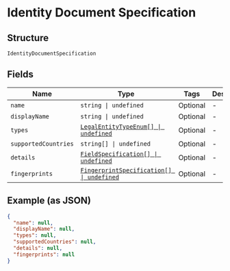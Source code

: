 
# Identity Document Specification

## Structure

`IdentityDocumentSpecification`

## Fields

| Name | Type | Tags | Description |
|  --- | --- | --- | --- |
| `name` | `string \| undefined` | Optional | - |
| `displayName` | `string \| undefined` | Optional | - |
| `types` | [`LegalEntityTypeEnum[] \| undefined`](../../doc/models/legal-entity-type-enum.md) | Optional | - |
| `supportedCountries` | `string[] \| undefined` | Optional | - |
| `details` | [`FieldSpecification[] \| undefined`](../../doc/models/field-specification.md) | Optional | - |
| `fingerprints` | [`FingerprintSpecification[] \| undefined`](../../doc/models/fingerprint-specification.md) | Optional | - |

## Example (as JSON)

```json
{
  "name": null,
  "displayName": null,
  "types": null,
  "supportedCountries": null,
  "details": null,
  "fingerprints": null
}
```

